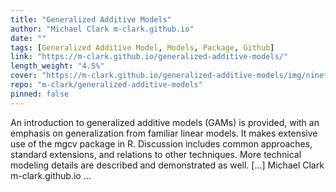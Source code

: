 ```yaml
---
title: "Generalized Additive Models"
author: "Michael Clark m-clark.github.io"
date: ""
tags: [Generalized Additive Model, Models, Package, Github]
link: "https://m-clark.github.io/generalized-additive-models/"
length_weight: "4.5%"
cover: "https://m-clark.github.io/generalized-additive-models/img/nineteeneightyR.png"
repo: "m-clark/generalized-additive-models"
pinned: false
---
```


An introduction to generalized additive models (GAMs) is provided, with an emphasis on generalization from familiar linear models. It makes extensive use of the mgcv package in R. Discussion includes common approaches, standard extensions, and relations to other techniques. More technical modeling details are described and demonstrated as well. [...] Michael Clark m-clark.github.io  ...
